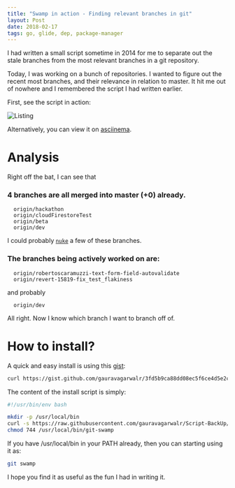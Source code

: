 ```yaml
---
title: "Swamp in action - Finding relevant branches in git"
layout: Post
date: 2018-02-17
tags: go, glide, dep, package-manager
---
```


I had written a small script sometime in 2014 for me to separate out the stale branches from the most relevant branches in a git repository.

Today, I was working on a bunch of repositories. I wanted to figure out the recent most branches, and their relevance in relation to master. It hit me out of nowhere and I remembered the script I had written earlier.

First, see the script in action:

![Listing][ProjectStructGif]

Alternatively, you can view it on [asciinema][AsciinemaLink].

# Analysis

Right off the bat, I can see that

### 4 branches are all merged into master (+0) already.

  ```
    origin/hackathon
    origin/cloudFirestoreTest
    origin/beta
    origin/dev
  ```

I could probably [`nuke`][GitNuke] a few of these branches.

### The branches being actively worked on are:

  ```
    origin/robertoscaramuzzi-text-form-field-autovalidate
    origin/revert-15819-fix_test_flakiness
  ```

  and probably

  ```
    origin/dev
  ```

All right. Now I know which branch I want to branch off of.

# How to install?

A quick and easy install is using this [gist][InstallSwampGist]:

```bash
curl https://gist.github.com/gauravagarwalr/3fd5b9ca88dd08ec5f6ce4d5e2c4c719/raw/ | sh
```

The content of the install script is simply:

```bash
#!/usr/bin/env bash

mkdir -p /usr/local/bin
curl -s https://raw.githubusercontent.com/gauravagarwalr/Script-BackUp/swamp-0.1/OS%20X/Custom-Git-Commands/git-swamp > /usr/local/bin/git-swamp
chmod 744 /usr/local/bin/git-swamp
```

If you have /usr/local/bin in your PATH already, then you can starting using it as:

```bash
git swamp
```

I hope you find it as useful as the fun I had in writing it.

[ProjectStructGif]: /assets/gifs/02-swamp-in-action.gif
[AsciinemaLink]: https://asciinema.org/a/172856
[GitNuke]: https://github.com/gauravagarwalr/Script-BackUp/blob/master/OS%20X/Custom-Git-Commands/git-nuke
[GitBranchingModel]: http://nvie.com/posts/a-successful-git-branching-model/
[InstallSwampGist]: https://gist.github.com/gauravagarwalr/3fd5b9ca88dd08ec5f6ce4d5e2c4c719
